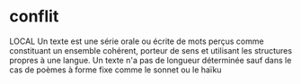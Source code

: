 # conflit
LOCAL
Un texte est une série orale ou écrite de mots perçus comme constituant un ensemble cohérent, porteur de sens et utilisant les structures propres à une langue. Un texte n'a pas de longueur déterminée sauf dans le cas de poèmes à forme fixe comme le sonnet ou le haïku

